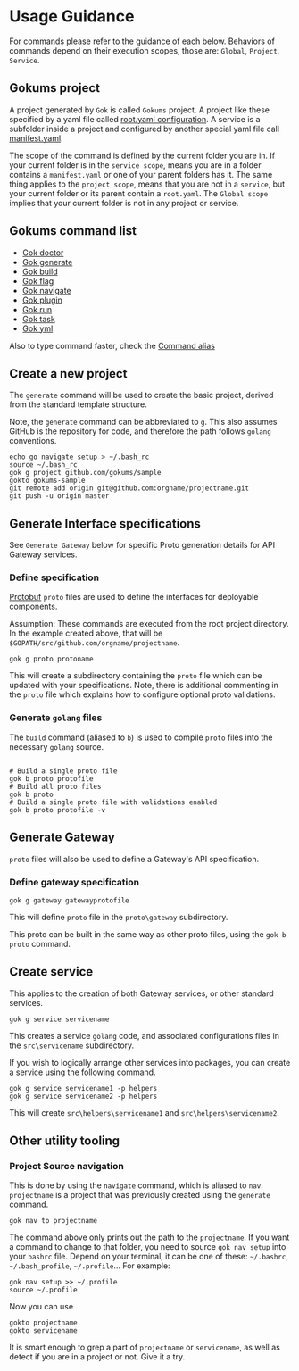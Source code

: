 # Usage Guidance

For commands please refer to the guidance of each below. Behaviors of commands depend on their execution scopes, those are: `Global`, `Project`, `Service`.

## Gokums project

A project generated by `Gok` is called `Gokums` project. A project like these specified by a yaml file called [root.yaml configuration](others/root.yaml.md). A service is a subfolder inside a project and configured by another special yaml file call [manifest.yaml](others/manifest.yaml.md).

The scope of the command is defined by the current folder you are in. If your current folder is in the `service scope`, means you are in a folder contains a `manifest.yaml` or one of your parent folders has it. The same thing applies to the `project scope`, means that you are not in a `service`, but your current folder or its parent contain a `root.yaml`.  The `Global scope` implies that your current folder is not in any project or service.

## Gokums command list
- [Gok doctor](commands/doctor.md)
- [Gok generate](commands/generate.md)
- [Gok build](commands/build.md)
- [Gok flag](commands/flag.md)
- [Gok navigate](commands/navigate.md)
- [Gok plugin](commands/plugin.md)
- [Gok run](commands/run.md)
- [Gok task](commands/task.md)
- [Gok yml](commands/yml.md)

Also to type command faster, check the [Command alias](others/alias.md)

## Create a new project

The `generate` command will be used to create the basic project, derived from the standard template structure.

Note, the `generate` command can be abbreviated to `g`. This also assumes GitHub is the repository for code, and therefore the path follows `golang` conventions.

```shell
echo go navigate setup > ~/.bash_rc
source ~/.bash_rc
gok g project github.com/gokums/sample
gokto gokums-sample
git remote add origin git@github.com:orgname/projectname.git
git push -u origin master
```

## Generate Interface specifications

See `Generate Gateway` below for specific Proto generation details for API Gateway services.

### Define specification

[Protobuf](https://github.com/google/protobuf) `proto` files are used to define the interfaces for deployable components.

Assumption: These commands are executed from the root project directory.
In the example created above, that will be `$GOPATH/src/github.com/orgname/projectname`.

```shell
gok g proto protoname
```

This will create a subdirectory containing the `proto` file which can be updated with your specifications.
Note, there is additional commenting in the `proto` file which explains how to configure optional proto validations.

### Generate `golang` files

The `build` command (aliased to `b`) is used to compile `proto` files into the necessary `golang` source.

```shell

# Build a single proto file
gok b proto protofile
# Build all proto files
gok b proto
# Build a single proto file with validations enabled
gok b proto protofile -v
```

## Generate Gateway

`proto` files will also be used to define a Gateway's API specification.

### Define gateway specification

```shell
gok g gateway gatewayprotofile
```

This will define `proto` file in the `proto\gateway` subdirectory.

This proto can be built in the same way as other proto files, using the `gok b proto` command.

## Create service

This applies to the creation of both Gateway services, or other standard services.

```shell
gok g service servicename
```

This creates a service `golang` code, and associated configurations files in the `src\servicename` subdirectory.

If you wish to logically arrange other services into packages, you can create a service using the following command.

```shell
gok g service servicename1 -p helpers
gok g service servicename2 -p helpers
```

This will create `src\helpers\servicename1` and `src\helpers\servicename2`.

## Other utility tooling

### Project Source navigation

This is done by using the `navigate` command, which is aliased to `nav`.
`projectname` is a project that was previously created using the `generate` command.

```shell
gok nav to projectname
```

The command above only prints out the path to the `projectname`. If you want a command to change to that folder, you need to source `gok nav setup` into your `bashrc` file. Depend on your terminal, it can be one of these: `~/.bashrc`, `~/.bash_profile`, `~/.profile`...
For example:

```shell
gok nav setup >> ~/.profile
source ~/.profile
```

Now you can use
```shell
gokto projectname
gokto servicename
```
It is smart enough to grep a part of `projectname` or `servicename`, as well as detect if you are in a project or not. Give it a try.